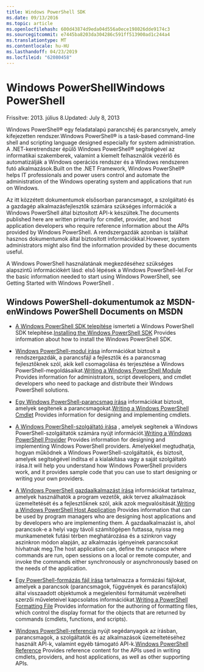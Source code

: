 ```yaml
---
title: Windows PowerShell SDK
ms.date: 09/13/2016
ms.topic: article
ms.openlocfilehash: 600d43874d9eda04d556a0ece198026dde9174c3
ms.sourcegitcommit: e7445ba8203da304286c591ff513900ad1c244a4
ms.translationtype: MT
ms.contentlocale: hu-HU
ms.lasthandoff: 04/23/2019
ms.locfileid: "62080458"
---
```

# <a name="windows-powershell"></a><span data-ttu-id="07620-102">Windows PowerShell</span><span class="sxs-lookup"><span data-stu-id="07620-102">Windows PowerShell</span></span>

<span data-ttu-id="07620-103">Frissítve: 2013. július 8.</span><span class="sxs-lookup"><span data-stu-id="07620-103">Updated: July 8, 2013</span></span>

<span data-ttu-id="07620-104">Windows PowerShell® egy feladatalapú parancshéj és parancsnyelv, amely kifejezetten rendszer.</span><span class="sxs-lookup"><span data-stu-id="07620-104">Windows PowerShell® is a task-based command-line shell and scripting language designed especially for system administration.</span></span> <span data-ttu-id="07620-105">A .NET-keretrendszer épülő Windows PowerShell® segítségével az informatikai szakemberek, valamint a kiemelt felhasználók vezérlő és automatizálják a Windows operációs rendszer és a Windows rendszeren futó alkalmazások.</span><span class="sxs-lookup"><span data-stu-id="07620-105">Built on the .NET Framework, Windows PowerShell® helps IT professionals and power users control and automate the administration of the Windows operating system and applications that run on Windows.</span></span>

<span data-ttu-id="07620-106">Az itt közzétett dokumentumok elsősorban parancsmagot, a szolgáltató és a gazdagép alkalmazásfejlesztők számára szükséges információk a Windows PowerShell által biztosított API-k készültek.</span><span class="sxs-lookup"><span data-stu-id="07620-106">The documents published here are written primarily for cmdlet, provider, and host application developers who require reference information about the APIs provided by Windows PowerShell.</span></span>
<span data-ttu-id="07620-107">A rendszergazdák azonban is találhat hasznos dokumentumok által biztosított információkkal.</span><span class="sxs-lookup"><span data-stu-id="07620-107">However, system administrators might also find the information provided by these documents useful.</span></span>

<span data-ttu-id="07620-108">A Windows PowerShell használatának megkezdéséhez szükséges alapszintű információkért lásd: első lépések a Windows PowerShell-lel.</span><span class="sxs-lookup"><span data-stu-id="07620-108">For the basic information needed to start using Windows PowerShell, see Getting Started with Windows PowerShell .</span></span>

## <a name="windows-powershell-documents-on-msdn"></a><span data-ttu-id="07620-109">Windows PowerShell-dokumentumok az MSDN-en</span><span class="sxs-lookup"><span data-stu-id="07620-109">Windows PowerShell Documents on MSDN</span></span>

- <span data-ttu-id="07620-110">[A Windows PowerShell SDK telepítése](https://msdn.microsoft.com/en-us/library/ff458115.aspx) ismerteti a Windows PowerShell SDK telepítése.</span><span class="sxs-lookup"><span data-stu-id="07620-110">[Installing the Windows PowerShell SDK](https://msdn.microsoft.com/en-us/library/ff458115.aspx) Provides information about how to install the Windows PowerShell SDK.</span></span>

- <span data-ttu-id="07620-111">[Windows PowerShell-modul írása](./module/writing-a-windows-powershell-module.md) információkat biztosít a rendszergazdák, a parancsfájl a fejlesztők és a parancsmag fejlesztőknek szól, akik kell csomagolása és terjesztése a Windows PowerShell-megoldásaikat.</span><span class="sxs-lookup"><span data-stu-id="07620-111">[Writing a Windows PowerShell Module](./module/writing-a-windows-powershell-module.md) Provides information for administrators, script developers, and cmdlet developers who need to package and distribute their Windows PowerShell solutions.</span></span>

- <span data-ttu-id="07620-112">[Egy Windows PowerShell-parancsmag írása](./cmdlet/writing-a-windows-powershell-cmdlet.md) információkat biztosít, amelyek segítenek a parancsmagokat.</span><span class="sxs-lookup"><span data-stu-id="07620-112">[Writing a Windows PowerShell Cmdlet](./cmdlet/writing-a-windows-powershell-cmdlet.md) Provides information for designing and implementing cmdlets.</span></span>

- <span data-ttu-id="07620-113">[A Windows PowerShell-szolgáltató írása](./provider/writing-a-windows-powershell-provider.md) , amelyek segítenek a Windows PowerShell-szolgáltatók számára nyújt információt.</span><span class="sxs-lookup"><span data-stu-id="07620-113">[Writing a Windows PowerShell Provider](./provider/writing-a-windows-powershell-provider.md) Provides information for designing and implementing Windows PowerShell providers.</span></span> <span data-ttu-id="07620-114">Amelyekkel megtudhatja, hogyan működnek a Windows PowerShell-szolgáltatók, és biztosít, amelyek segítségével indítsa el a kialakítása vagy a saját szolgáltató írása.</span><span class="sxs-lookup"><span data-stu-id="07620-114">It will help you understand how Windows PowerShell providers work, and it provides sample code that you can use to start designing or writing your own providers.</span></span>

- <span data-ttu-id="07620-115">[A Windows PowerShell gazdaalkalmazást írása](./hosting/writing-a-windows-powershell-host-application.md) információkat tartalmaz, amelyek használhatók a program vezetők, akik tervez alkalmazások üzemeltetését és a fejlesztőknek szól, akik azok megvalósítását.</span><span class="sxs-lookup"><span data-stu-id="07620-115">[Writing a Windows PowerShell Host Application](./hosting/writing-a-windows-powershell-host-application.md) Provides information that can be used by program managers who are designing host applications and by developers who are implementing them.</span></span> <span data-ttu-id="07620-116">A gazdaalkalmazást is, ahol parancsok-e a helyi vagy távoli számítógépen futtassa, nyissa meg munkamenetek futási térben meghatározása és a szinkron vagy aszinkron módon alapján, az alkalmazás igényeinek parancsokat hívhatnak meg.</span><span class="sxs-lookup"><span data-stu-id="07620-116">The host application can, define the runspace where commands are run, open sessions on a local or remote computer, and invoke the commands either synchronously or asynchronously based on the needs of the application.</span></span>

- <span data-ttu-id="07620-117">[Egy PowerShell-formázás fájl írása](./format/writing-a-powershell-formatting-file.md) tartalmazza a formázási fájlokat, amelyek a parancsok (parancsmagok, függvények és parancsfájlok) által visszaadott objektumok a megjelenítési formátumát vezérelheti szerzői műveleteivel kapcsolatos információkat.</span><span class="sxs-lookup"><span data-stu-id="07620-117">[Writing a PowerShell Formatting File](./format/writing-a-powershell-formatting-file.md) Provides information for the authoring of formatting files, which control the display format for the objects that are returned by commands (cmdlets, functions, and scripts).</span></span>

- <span data-ttu-id="07620-118">[Windows PowerShell-referencia](./windows-powershell-reference.md) nyújt segédanyagok az írásban, parancsmagok, a szolgáltatók és az alkalmazások üzemeltetéséhez használt API-k, valamint egyéb támogató API-k.</span><span class="sxs-lookup"><span data-stu-id="07620-118">[Windows PowerShell Reference](./windows-powershell-reference.md) Provides reference content for the APIs used in writing cmdlets, providers, and host applications, as well as other supporting APIs.</span></span>
